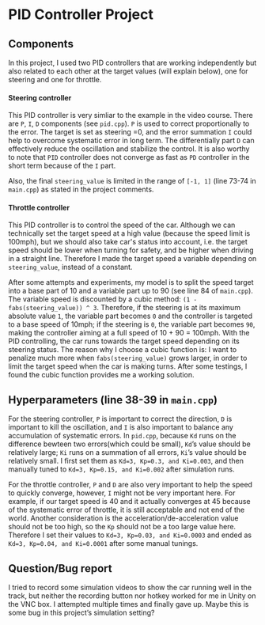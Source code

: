 # PID Controller Project

## Components
In this project, I used two PID controllers that are working independently but also related to each other at the target values (will explain below), one for steering and one for throttle.

#### Steering controller
This PID controller is very simliar to the example in the video course. There are `P`, `I`, `D` components (see `pid.cpp`). `P` is used to correct proportionally to the error. The target is set as steering =0, and the error summation `I` could help to overcome systematic error in long term. The differentially part `D` can effectively reduce the oscillation and stabilize the control. It is also worthy to note that `PID` controller does not converge as fast as `PD` controller in the short term because of the `I` part.

Also, the final `steering_value` is limited in the range of `[-1, 1]` (line 73-74 in `main.cpp`) as stated in the project comments.

#### Throttle controller
This PID controller is to control the speed of the car. Although we can technically set the target speed at a high value (because the speed limit is 100mph), but we should also take car's status into account, i.e. the target speed should be lower when turning for safety, and be higher when driving in a straight line. Therefore I made the target speed a variable depending on `steering_value`, instead of a constant.

After some attempts and experiments, my model is to split the speed target into a base part of 10 and a variable part up to 90 (see line 84 of `main.cpp`). The variable speed is discounted by a cubic method: `(1 - fabs(steering_value)) ^ 3`. Therefore, if the steering is at its maximum absolute value `1`, the variable part becomes `0` and the controller is targeted to a base speed of 10mph; if the steering is `0`, the variable part becomes `90`, making the controller aiming at a full speed of 10 + 90 = 100mph. With the PID controlling, the car runs towards the target speed depending on its steering status. The reason why I choose a cubic function is: I want to penalize much more when `fabs(steering_value)` grows larger, in order to limit the target speed when the car is making turns. After some testings, I found the cubic function provides me a working solution.

## Hyperparameters (line 38-39 in `main.cpp`)
For the steering controller, `P` is important to correct the direction, `D` is important to kill the oscillation, and `I` is also important to balance any accumulation of systematic errors. In `pid.cpp`, because `Kd` runs on the difference bewteen two errors(which could be small), `Kd`’s value should be relatively large; `Ki` runs on a summation of all errors, `Ki`’s value should be relatively small. I first set them as `Kd=3, Kp=0.3, and Ki=0.003`, and then manually tuned to `Kd=3, Kp=0.15, and Ki=0.002` after simulation runs.

For the throttle controller, `P` and `D` are also very important to help the speed to quickly converge, however, `I` might not be very important here. For example, if our target speed is 40 and it actually converges at 45 because of the systematic error of throttle, it is still acceptable and not end of the world. Another consideration is the acceleration/de-acceleration value should not be too high, so the `Kp` should not be a too large value here. Therefore I set their values to `Kd=3, Kp=0.03, and Ki=0.0003` and ended as `Kd=3, Kp=0.04, and Ki=0.0001` after some manual tunings.

## Question/Bug report
I tried to record some simulation videos to show the car running well in the track, but neither the recording button nor hotkey worked for me in Unity on the VNC box. I attempted multiple times and finally gave up. Maybe this is some bug in this project’s simulation setting?